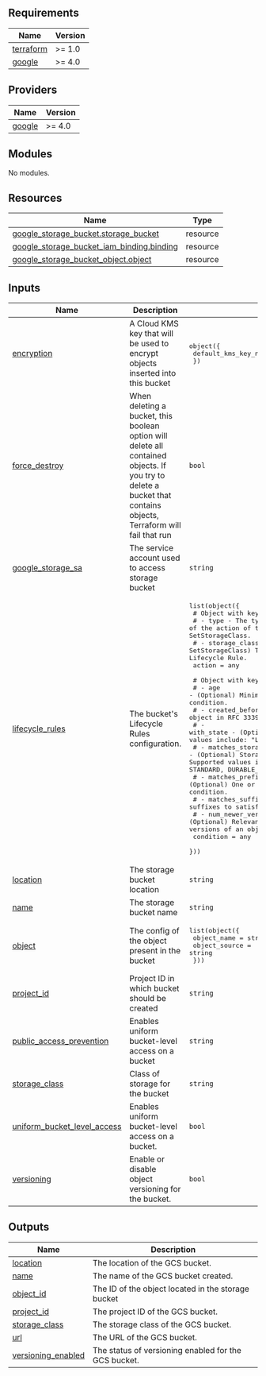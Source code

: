 <!-- BEGIN_TF_DOCS -->
## Requirements

| Name | Version |
|------|---------|
| <a name="requirement_terraform"></a> [terraform](#requirement\_terraform) | >= 1.0 |
| <a name="requirement_google"></a> [google](#requirement\_google) | >= 4.0 |

## Providers

| Name | Version |
|------|---------|
| <a name="provider_google"></a> [google](#provider\_google) | >= 4.0 |

## Modules

No modules.

## Resources

| Name | Type |
|------|------|
| [google_storage_bucket.storage_bucket](https://registry.terraform.io/providers/hashicorp/google/latest/docs/resources/storage_bucket) | resource |
| [google_storage_bucket_iam_binding.binding](https://registry.terraform.io/providers/hashicorp/google/latest/docs/resources/storage_bucket_iam_binding) | resource |
| [google_storage_bucket_object.object](https://registry.terraform.io/providers/hashicorp/google/latest/docs/resources/storage_bucket_object) | resource |

## Inputs

| Name | Description | Type | Default | Required |
|------|-------------|------|---------|:--------:|
| <a name="input_encryption"></a> [encryption](#input\_encryption) | A Cloud KMS key that will be used to encrypt objects inserted into this bucket | <pre>object({<br>    default_kms_key_name = string<br>  })</pre> | `null` | no |
| <a name="input_force_destroy"></a> [force\_destroy](#input\_force\_destroy) | When deleting a bucket, this boolean option will delete all contained objects. If you try to delete a bucket that contains objects, Terraform will fail that run | `bool` | `true` | no |
| <a name="input_google_storage_sa"></a> [google\_storage\_sa](#input\_google\_storage\_sa) | The service account used to access storage bucket | `string` | n/a | yes |
| <a name="input_lifecycle_rules"></a> [lifecycle\_rules](#input\_lifecycle\_rules) | The bucket's Lifecycle Rules configuration. | <pre>list(object({<br>    # Object with keys:<br>    # - type - The type of the action of this Lifecycle Rule. Supported values: Delete and SetStorageClass.<br>    # - storage_class - (Required if action type is SetStorageClass) The target Storage Class of objects affected by this Lifecycle Rule.<br>    action = any<br><br>    # Object with keys:<br>    # - age - (Optional) Minimum age of an object in days to satisfy this condition.<br>    # - created_before - (Optional) Creation date of an object in RFC 3339 (e.g. 2017-06-13) to satisfy this condition.<br>    # - with_state - (Optional) Match to live and/or archived objects. Supported values include: "LIVE", "ARCHIVED", "ANY".<br>    # - matches_storage_class - (Optional) Storage Class of objects to satisfy this condition. Supported values include: MULTI_REGIONAL, REGIONAL, NEARLINE, COLDLINE, STANDARD, DURABLE_REDUCED_AVAILABILITY.<br>    # - matches_prefix - (Optional) One or more matching name prefixes to satisfy this condition.<br>    # - matches_suffix - (Optional) One or more matching name suffixes to satisfy this condition<br>    # - num_newer_versions - (Optional) Relevant only for versioned objects. The number of newer versions of an object to satisfy this condition.<br>    condition = any<br>  }))</pre> | `[]` | no |
| <a name="input_location"></a> [location](#input\_location) | The storage bucket location | `string` | n/a | yes |
| <a name="input_name"></a> [name](#input\_name) | The storage bucket name | `string` | n/a | yes |
| <a name="input_object"></a> [object](#input\_object) | The config of the object present in the bucket | <pre>list(object({<br>    object_name = string<br>    object_source = string<br>  }))</pre> | `[]` | no |
| <a name="input_project_id"></a> [project\_id](#input\_project\_id) | Project ID in which bucket should be created | `string` | n/a | yes |
| <a name="input_public_access_prevention"></a> [public\_access\_prevention](#input\_public\_access\_prevention) | Enables uniform bucket-level access on a bucket | `string` | `"enforced"` | no |
| <a name="input_storage_class"></a> [storage\_class](#input\_storage\_class) | Class of storage for the bucket | `string` | `"STANDARD"` | no |
| <a name="input_uniform_bucket_level_access"></a> [uniform\_bucket\_level\_access](#input\_uniform\_bucket\_level\_access) | Enables uniform bucket-level access on a bucket. | `bool` | `true` | no |
| <a name="input_versioning"></a> [versioning](#input\_versioning) | Enable or disable object versioning for the bucket. | `bool` | `false` | no |

## Outputs

| Name | Description |
|------|-------------|
| <a name="output_location"></a> [location](#output\_location) | The location of the GCS bucket. |
| <a name="output_name"></a> [name](#output\_name) | The name of the GCS bucket created. |
| <a name="output_object_id"></a> [object\_id](#output\_object\_id) | The ID of the object located in the storage bucket |
| <a name="output_project_id"></a> [project\_id](#output\_project\_id) | The project ID of the GCS bucket. |
| <a name="output_storage_class"></a> [storage\_class](#output\_storage\_class) | The storage class of the GCS bucket. |
| <a name="output_url"></a> [url](#output\_url) | The URL of the GCS bucket. |
| <a name="output_versioning_enabled"></a> [versioning\_enabled](#output\_versioning\_enabled) | The status of versioning enabled for the GCS bucket. |
<!-- END_TF_DOCS -->